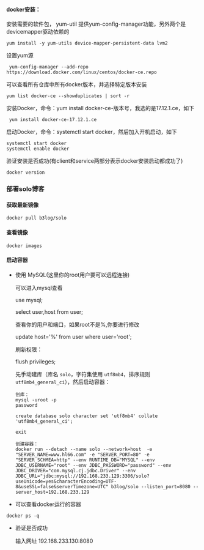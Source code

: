 #### docker安装：

安装需要的软件包， yum-util 提供yum-config-manager功能，另外两个是devicemapper驱动依赖的 

```
yum install -y yum-utils device-mapper-persistent-data lvm2
```



设置yum源 

```
 yum-config-manager --add-repo https://download.docker.com/linux/centos/docker-ce.repo
```



可以查看所有仓库中所有docker版本，并选择特定版本安装 

```
yum list docker-ce --showduplicates | sort -r
```



安装Docker，命令：yum install docker-ce-版本号，我选的是17.12.1.ce，如下 

```
 yum install docker-ce-17.12.1.ce
```



启动Docker，命令：systemctl start docker，然后加入开机启动，如下 

```
systemctl start docker
systemctl enable docker
```



验证安装是否成功(有client和service两部分表示docker安装启动都成功了) 

```
docker version 
```





### 部署solo博客 



#### 获取最新镜像

```
docker pull b3log/solo
```



#### 查看镜像

```
docker images
```



#### 启动容器

- 使用 MySQL(这里你的root用户要可以远程连接)

  可以进入mysql查看

  use mysql;

  select user,host from user;

  查看你的用户和端口，如果root不是%,你要进行修改

  update host='%' from user where user='root';

  刷新权限：

  flush privileges;

  先手动建库（库名 `solo`，字符集使用 `utf8mb4`，排序规则 `utf8mb4_general_ci`），然后启动容器：

  ```
  创库：
  mysql -uroot -p
  password
  
  create database solo character set 'utf8mb4' collate 'utf8mb4_general_ci';
  
  exit
  
  创建容器：
  docker run --detach --name solo --network=host  -e "SERVER_NAME=www.hl66.com" -e "SERVER_PORT=80" -e "SERVER_SCHMEA=http" --env RUNTIME_DB="MYSQL" --env JDBC_USERNAME="root" --env JDBC_PASSWORD="password" --env JDBC_DRIVER="com.mysql.cj.jdbc.Driver" --env JDBC_URL="jdbc:mysql://192.168.233.129:3306/solo?useUnicode=yes&characterEncoding=UTF-8&useSSL=false&serverTimezone=UTC" b3log/solo --listen_port=8080 --server_host=192.168.233.129
  ```

- 可以查看docker运行的容器

```
docker ps -q
```

- 验证是否成功

  输入网址 192.168.233.130:8080







#### 



